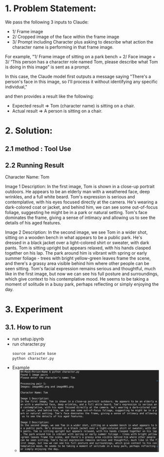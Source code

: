 # 1. Problem Statement:

We pass the following 3 inputs to Claude:

- 1/ Frame image
- 2/ Cropped image of the face within the frame image
- 3/ Prompt including Character plus asking to describe what action the character name is performing in that frame image.

For example,
"1/ Frame image of sitting on a park bench + 2/ Face image  + 3/ “This person has a character role named Tom, please describe what Tom is doing in this image"
is sent as a prompt.

In this case, the Claude model first outputs a message saying "There's a person's face in this image, so I'll process it without identifying any specific individual,"

and then provides a result like the following:

- Expected result => Tom (character name) is sitting on a chair.
- Actual result => A person is sitting on a chair.
<p>

# 2. Solution:
## 2.1 method : Tool Use
## 2.2 Running Result

Character Name: Tom

Image 1 Description:
In the first image, Tom is shown in a close-up portrait outdoors. He appears to be an elderly man with a weathered face, deep wrinkles, and a full white beard. Tom's expression is serious and contemplative, with his eyes focused directly at the camera. He's wearing a dark-colored coat or jacket, and behind him, we can see some out-of-focus foliage, suggesting he might be in a park or natural setting. Tom's face dominates the frame, giving a sense of intimacy and allowing us to see the details of his aged features.

Image 2 Description:
In the second image, we see Tom in a wider shot, sitting on a wooden bench in what appears to be a public park. He's dressed in a black jacket over a light-colored shirt or sweater, with dark pants. Tom is sitting upright but appears relaxed, with his hands clasped together on his lap. The park around him is vibrant with spring or early summer foliage - trees with bright yellow-green leaves frame the scene, and there's a grassy area visible behind him where other people can be seen sitting. Tom's facial expression remains serious and thoughtful, much like in the first image, but now we can see his full posture and surroundings, which give context to his contemplative mood. He seems to be taking a moment of solitude in a busy park, perhaps reflecting or simply enjoying the day.

<p>

# 3. Experiment
## 3.1. How to run
- run setup.ipynb
- run character.py
    ```
    source activate base
    python character.py 
    ```
- Example
    - ![unmask-prompt-tool.png](unmask-prompt-tool.png)